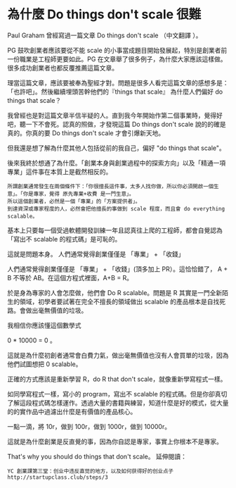 # 為什麼 Do things don't scale 很難

Paul Graham 曾經寫過一篇文章 Do things don't scale （中文翻譯 ）。

PG 鼓吹創業者應該要從不能 scale 的小事當成題目開始發展起，特別是創業者前一份職業是工程師更要如此。PG 在文章舉了很多例子，為什麼大家應該這樣做。很多成功創業者也都反覆推薦這篇文章。

理當這篇文章，應該要被奉為聖經才對。問題是很多人看完這篇文章的感想多是：「也許吧」。然後繼續埋頭苦幹他們的『things that scale』
為什麼人們偏好 do things that scale？

我曾經也是對這篇文章半信半疑的人。直到我今年開始作第二個事業時，覺得好吧，聽一下不會死。認真的照做，才發現這篇 Do things don't scale 說的的確是真的。你真的要 Do things don't scale 才會引爆新天地。

但我還是想了解為什麼其他人包括從前的我自己，偏好 "do things that scale"。

後來我終於想通了為什麼。「創業本身與創業過程中的探索方向」以及「精通一項專業」這件事在本質上是截然相反的。

    所謂創業通常發生在兩個條件下：「你很擅長這件事，太多人找你做，所以你必須開啟一個生意」。「你是專家，覺得 原先專業+收費 是一門生意」。
    所以這個創業者，必然是一個「專業」的「方案提供者」。
    到達資深或專家程度的人，必然會把他擅長的事做到 scale 程度，而且會 do everything scalable。

基本上只要每一個受過軟體開發訓練一年且認真往上爬的工程師，都會自覺認為「寫出不 scalable 的程式碼」是可恥的。

這就是問題本身。
人們通常覺得創業僅僅是 「專業」 + 「收錢」

人們通常覺得創業僅僅是 「專業」 + 「收錢」(頂多加上 PR）。這恰恰錯了， A + B 不等於 AB。在這個方程式裡面，A+B = R。

於是身為專家的人會怎麼做，他們會 Do R scalable。問題是 R 其實是一門全新陌生的領域，初學者要試著在完全不擅長的領域做出 scalable 的產品根本是自找死路。會做出毫無價值的垃圾。

我相信你應該懂這個數學式

0 * 10000 = 0 。

這就是為什麼初創者通常會白費力氣，做出毫無價值也沒有人會買單的垃圾，因為他們試圖想把 0 scalable。

正確的方式應該是重新學習 R，do R that don't scale，就像重新學寫程式一樣。

如同學寫程式一樣，寫小的 program，寫出不 scalable 的程式碼。但是你卻真切了解這段程式碼怎樣運作。透過大量的書籍與練習，知道什麼是好的模式，從大量的的實作品中過濾出什麼是有價值的產品核心。

一點一滴，將 10r，做到 100r，做到 1000r，做到 10000r。

這就是為什麼創業是反直覺的事，因為你自認是專家，事實上你根本不是專家。

That's why you should do things that don't scale。
延伸閱讀：

    YC 創業課第三堂：创业中违反直觉的地方，以及如何获得好的创业点子 http://startupclass.club/steps/3
